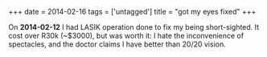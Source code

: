 +++
date = 2014-02-16
tags = ['untagged']
title = "got my eyes fixed"
+++

On **2014-02-12** I had LASIK operation done to fix my being
short-sighted. It cost over R30k (\~\$3000), but was worth it: I hate
the inconvenience of spectacles, and the doctor claims I have better
than 20/20 vision.
